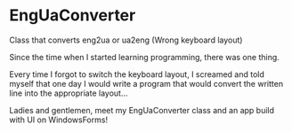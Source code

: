 # EngUaConverter
Class that converts eng2ua or ua2eng (Wrong keyboard layout)

Since the time when I started learning programming, there was one thing.

Every time I forgot to switch the keyboard layout, I screamed and told myself that one day I would write a program that would convert the written line into the appropriate layout...

Ladies and gentlemen, meet my EngUaConverter class and an app build with UI on WindowsForms!
